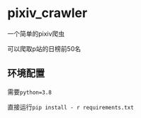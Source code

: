 # pixiv_crawler

一个简单的pixiv爬虫

可以爬取p站的日榜前50名

## 环境配置

需要`python=3.8`

直接运行`pip install - r requirements.txt`



